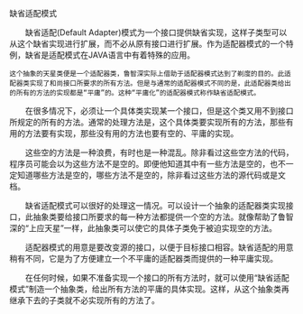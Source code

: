 缺省适配模式

　　缺省适配(Default Adapter)模式为一个接口提供缺省实现，这样子类型可以从这个缺省实现进行扩展，而不必从原有接口进行扩展。作为适配器模式的一个特例，缺省是适配模式在JAVA语言中有着特殊的应用。

 	这个抽象的天星类便是一个适配器类，鲁智深实际上借助于适配器模式达到了剃度的目的。此适配器类实现了和尚接口所要求的所有方法。但是与通常的适配器模式不同的是，此适配器类给出的所有的方法的实现都是“平庸”的。这种“平庸化”的适配器模式称作缺省适配模式。

　　在很多情况下，必须让一个具体类实现某一个接口，但是这个类又用不到接口所规定的所有的方法。通常的处理方法是，这个具体类要实现所有的方法，那些有用的方法要有实现，那些没有用的方法也要有空的、平庸的实现。

　　这些空的方法是一种浪费，有时也是一种混乱。除非看过这些空方法的代码，程序员可能会以为这些方法不是空的。即便他知道其中有一些方法是空的，也不一定知道哪些方法是空的，哪些方法不是空的，除非看过这些方法的源代码或是文档。

　　缺省适配模式可以很好的处理这一情况。可以设计一个抽象的适配器类实现接口，此抽象类要给接口所要求的每一种方法都提供一个空的方法。就像帮助了鲁智深的“上应天星”一样，此抽象类可以使它的具体子类免于被迫实现空的方法。

　　适配器模式的用意是要改变源的接口，以便于目标接口相容。缺省适配的用意稍有不同，它是为了方便建立一个不平庸的适配器类而提供的一种平庸实现。

　　在任何时候，如果不准备实现一个接口的所有方法时，就可以使用“缺省适配模式”制造一个抽象类，给出所有方法的平庸的具体实现。这样，从这个抽象类再继承下去的子类就不必实现所有的方法了。




















